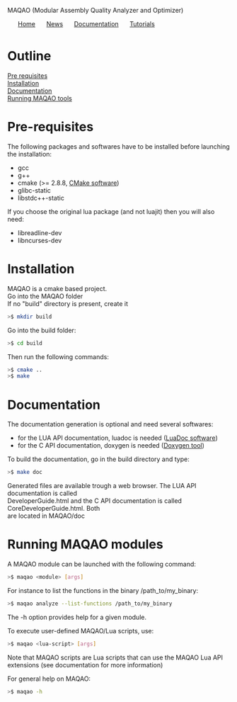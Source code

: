 MAQAO (Modular Assembly Quality Analyzer and Optimizer)

<ul id="menu" style="list-style-type:none;width:600px;height:25px;">
<li style="float:left;padding:0 1.8em 0 0;"><a href="index.md">Home</a></li>
<li style="float:left;padding:0 1.8em 0 0;"><a href="news.md">News</a></li>
<li style="float:left;padding:0 1.8em 0 0;"><a href="documentation.md">Documentation</a></li>
<li style="float:left;padding:0 1.8em 0 0;"><a href="tutorials.md">Tutorials</a></li>
</ul>

# Outline

[Pre requisites](#pre-requisites)   
[Installation](#installation)   
[Documentation](#documentation)   
[Running MAQAO tools](#running-maqao-tools)

# Pre-requisites
The following packages and softwares have to be installed before launching the installation:
- gcc
- g++
- cmake (>= 2.8.8, [CMake software](http://www.cmake.org/cmake/resources/software.html "CMake download page"))
- glibc-static
- libstdc++-static  
 
If you choose the original lua package (and not luajit) then you will also need:   
- libreadline-dev
- libncurses-dev

# Installation
MAQAO is a cmake based project.   
Go into the MAQAO folder   
If no "build" directory is present, create it
```bash
>$ mkdir build
```
Go into the build folder:
```bash
>$ cd build
```
Then run the following commands:
```bash
>$ cmake ..
>$ make
```

# Documentation
The documentation generation is optional and need several softwares:
- for the LUA API documentation, luadoc is needed ([LuaDoc software](http://keplerproject.github.com/luadoc/ "LuaDoc home page"))
- for the C API documentation, doxygen is needed ([Doxygen tool](http://www.stack.nl/~dimitri/doxygen/ "Doxygen home page"))

To build the documentation, go in the build directory and type:
```bash
>$ make doc
```
Generated files are available trough a web browser. The LUA API documentation is called   
DeveloperGuide.html and the C API documentation is called CoreDeveloperGuide.html. Both   
are located in MAQAO/doc

# Running MAQAO modules
A MAQAO module can be launched with the following command:
```bash
>$ maqao <module> [args]
```
For instance to list the functions in the binary /path_to/my_binary:
```bash
>$ maqao analyze --list-functions /path_to/my_binary
```


The -h option provides help for a given module.   


To execute user-defined MAQAO/Lua scripts, use:
```bash
>$ maqao <lua-script> [args]
```
Note that MAQAO scripts are Lua scripts that can use the MAQAO Lua API extensions (see documentation for more information)   


For general help on MAQAO:
```bash
>$ maqao -h
```


